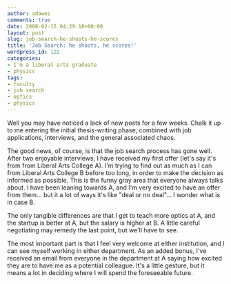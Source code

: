 ```yaml
---
author: adawes
comments: true
date: 2008-02-15 04:29:18+00:00
layout: post
slug: job-search-he-shoots-he-scores
title: 'Job Search: he shoots, he scores!'
wordpress_id: 122
categories:
- I'm a liberal arts graduate
- physics
tags:
- faculty
- job search
- optics
- physics
---
```


Well you may have noticed a lack of new posts for a few weeks. Chalk it up to me entering the initial thesis-writing phase, combined with job applications, interviews, and the general associated chaos.

The good news, of course, is that the job search process has gone well. After two enjoyable interviews, I have received my first offer (let's say it's from from Liberal Arts College A). I'm trying to find out as much as I can from Liberal Arts College B before too long, in order to make the decision as informed as possible. This is the funny gray area that everyone always talks about. I have been leaning towards A, and I'm very excited to have an offer from them... but it a lot of ways it's like "deal or no deal"... I wonder what is in case B.

<!-- more -->

The only tangible differences are that I get to teach more optics at A, and the startup is better at A, but the salary is higher at B. A little careful negotiating may remedy the last point, but we'll have to see.

The most important part is that I feel very welcome at either institution, and I can see myself working in either department. As an added bonus, I've received an email from everyone in the department at A saying how excited they are to have me as a potential colleague. It's a little gesture, but it means a lot in deciding where I will spend the foreseeable future.
